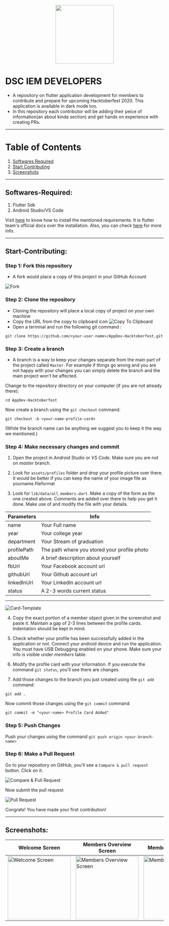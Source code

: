 <p align="center">
    <a href="https://dsc-iem.github.io/">
        <img height=185 src="assets/images/banner.jpg">
    </a>
</p>

# DSC IEM DEVELOPERS

- A repository on flutter application development for members to contribute and prepare for upcoming Hacktoberfest 2020. This application is available in dark mode too.
- In this repository each contributor will be adding their peice of information(an about kinda section) and get hands on experience with creating PRs.

---

# Table of Contents

1. [Softwares Required](##Softwares-Required)
2. [Start Contributing](##Start-Contributing)
3. [Screenshots](##Screenshots)

***

## Softwares-Required:

1.  Flutter Sdk
2.  Android Studio/VS Code

Visit [here](https://flutter.dev/) to know how to install the mentioned requirements. It is flutter team's official docs over the installation. Also, you can check [here](https://github.com/imKashyap/VSCode4Flutter) for more info.

---

## Start-Contributing:

### Step 1: Fork this repository

- A fork would place a copy of this project in your GitHub Account

![Fork](Screenshots/Fork.png "Fork the repo")

### Step 2: Clone the repository

- Cloning the repository will place a local copy of project on your own machine
- Copy the URL from the copy to clipboard icon
  ![Copy To Clipboard](Screenshots/Click-Copy-Icon.png)
- Open a terminal and run the following git command :

`git clone https://github.com/<your-user-name>/AppDev-Hacktoberfest.git`

### Step 3: Create a branch

- A branch is a way to keep your changes separate from the main part of the project called `Master`. For example if things go wrong and you are not happy with your changes you can simply delete the branch and the main project won't be affected.

Change to the repository directory on your computer (if you are not already there):

`cd AppDev-Hacktoberfest`

Now create a branch using the `git checkout` command:

`git checkout -b <your-name-profile-card>`

(While the branch name can be anything we suggest you to keep it the way we mentioned.)

### Step 4: Make necessary changes and commit

1. Open the project in _Android Studio_ or
   _VS Code_. Make sure you are not on _master_ branch.

2. Look for `assets/profiles` folder and drop your profile picture over there. It would be better if you can keep the name of your image file as
   yourname.fileformat

3. Look for `lib/data/all_members.dart`. Make a copy of the form as the one created above. Comments are added over there to help you get it done. Make use of and modify the file with your details.

| Parameters  | Info                                         |
| ----------- | -------------------------------------------- |
| name        | Your Full name                               |
| year        | Your college year                            |
| department  | Your Stream of graduation                    |
| profilePath | The path where you stored your profile photo |
| aboutMe     | A brief description about yourself           |
| fbUrl       | Your Facebook account url                    |
| githubUrl   | Your Github account url                      |
| linkedInUrl | Your LinkedIn account url                    |
| status      | A 2-3 words current status                   |

---

![Card-Template](Screenshots/Card-Template.png)

4. Copy the exact portion of a member object given in the screenshot and paste it. Maintain a gap of 2-3 lines between the profile cards. Indentation should be kept in mind.

5. Check whether your profile has been successfully added in the application or not. Connect your android device and run the application.
   You must have USB Debugging enabled on your phone. Make sure your info is visible under _members_ table.

6. Modify the profile card with your information. If you execute the command `git status`, you'll see there are changes.

7. Add those changes to the branch you just created using the `git add` command:

`git add .`

Now commit those changes using the `git commit` command:

`git commit -m "<your-name> Profile Card Added"`

### Step 5: Push Changes

Push your changes using the command `git push origin <your-branch-name>`

### Step 6: Make a Pull Request

Go to your repository on GitHub, you'll see a `Compare & pull request` button. Click on it.

![Compare & Pull Request](Screenshots/Compare-Pull-Request.png)

Now submit the pull request

![Pull Request](Screenshots/Pull-Request.png)

Congrats! You have made your first contribution!

---

## Screenshots:

| Welcome Screen                                                 | Members Overview Screen                                                 | Member Detail Screen                                                 |
| -------------------------------------------------------------- | ----------------------------------------------------------------------- | -------------------------------------------------------------------- |
| <img src="Screenshots/ss1.png" width=200 alt="Welcome Screen"> | <img src="Screenshots/ss3.png" width=200 alt="Members Overview Screen"> | <img src="Screenshots/ss2.png" width=200 alt="Member Detail Screen"> |

